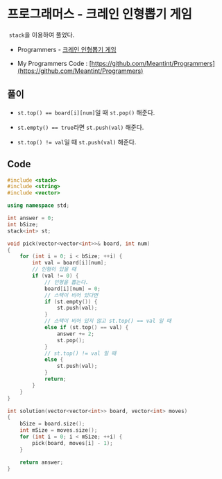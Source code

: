 # 프로그래머스 - 크레인 인형뽑기 게임

&nbsp;`stack`을 이용하여 풀었다.

- Programmers - [크레인 인형뽑기 게임](https://programmers.co.kr/learn/courses/30/lessons/64061)

- My Programmers Code : [https://github.com/Meantint/Programmers](https://github.com/Meantint/Programmers)

## 풀이

- `st.top() == board[i][num]`일 때 `st.pop()` 해준다.

- `st.empty() == true`라면 `st.push(val)` 해준다.

- `st.top() != val`일 때 `st.push(val)` 해준다.

## Code

```cpp
#include <stack>
#include <string>
#include <vector>

using namespace std;

int answer = 0;
int bSize;
stack<int> st;

void pick(vector<vector<int>>& board, int num)
{
    for (int i = 0; i < bSize; ++i) {
        int val = board[i][num];
        // 인형이 있을 때
        if (val != 0) {
            // 인형을 뽑는다.
            board[i][num] = 0;
            // 스택이 비어 있다면
            if (st.empty()) {
                st.push(val);
            }
            // 스택이 비어 있지 않고 st.top() == val 일 때
            else if (st.top() == val) {
                answer += 2;
                st.pop();
            }
            // st.top() != val 일 때
            else {
                st.push(val);
            }
            return;
        }
    }
}

int solution(vector<vector<int>> board, vector<int> moves)
{
    bSize = board.size();
    int mSize = moves.size();
    for (int i = 0; i < mSize; ++i) {
        pick(board, moves[i] - 1);
    }

    return answer;
}
```
